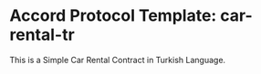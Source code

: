 
# Accord Protocol Template: car-rental-tr

This is a Simple Car Rental Contract in Turkish Language.